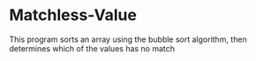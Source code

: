 # Matchless-Value
This program sorts an array using the bubble sort algorithm, then determines which of the values has no match
